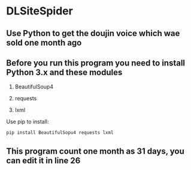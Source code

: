 # DLSiteSpider

## Use Python to get the doujin voice which wae sold one month ago

## Before you run this program you need to install Python 3.x and these modules

1. BeautifulSoup4

2. requests

3. lxml

Use pip to install:

`pip install BeautifulSopu4 requests lxml`

## This program count one month as 31 days, you can edit it in line 26
